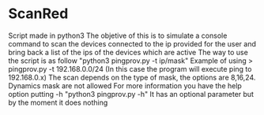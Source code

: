 # ScanRed
Script made in python3
The objetive of this is to simulate a console command to scan the devices connected to the ip provided for the user and bring back a list of the ips of the devices which 
are active
The way to use the script is as follow "python3 pingprov.py -t ip/mask"
Example of using > pingprov.py -t 192.168.0.0/24 (In this case the program will execute ping to 192.168.0.x)
The scan depends on the type of mask, the options are 8,16,24. Dynamics mask are not allowed
For more information you have the help option putting -h "python3 pingprov.py -h"
It has an optional parameter but by the moment it does nothing
